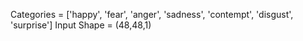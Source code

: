 Categories = ['happy', 'fear', 'anger', 'sadness', 'contempt', 'disgust', 'surprise']
Input Shape = (48,48,1)
